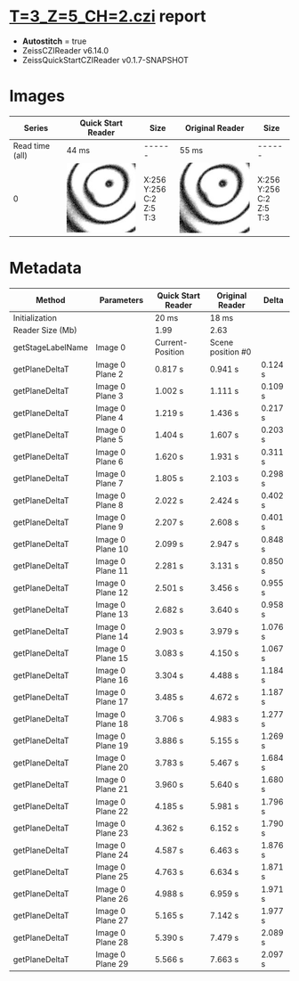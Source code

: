 # [T=3_Z=5_CH=2.czi](https://zenodo.org/record/7015307/files/T%3D3_Z%3D5_CH%3D2.czi) report
 - **Autostitch** = true
 - ZeissCZIReader v6.14.0
 - ZeissQuickStartCZIReader v0.1.7-SNAPSHOT

# Images 

| Series            | Quick Start Reader | Size | Original Reader | Size |
|-------------------|--------------------|------|-----------------|------|
| Read time (all)   |44 ms|------|55 ms|------|
|0|![T=3_Z=5_CH=2.quick_true.flat_true.stitch_true.series_0.jpg](T=3_Z=5_CH=2/T=3_Z=5_CH=2.quick_true.flat_true.stitch_true.series_0.jpg)|X:256<br>Y:256<br>C:2<br>Z:5<br>T:3|![T=3_Z=5_CH=2.quick_false.flat_true.stitch_true.series_0.jpg](T=3_Z=5_CH=2/T=3_Z=5_CH=2.quick_false.flat_true.stitch_true.series_0.jpg)|X:256<br>Y:256<br>C:2<br>Z:5<br>T:3|

# Metadata

|  Method            | Parameters       | Quick Start Reader | Original Reader | Delta  |
| -------------------|------------------|--------------------|-----------------|------- |
| Initialization     |                  |20 ms|18 ms|        |
| Reader Size (Mb)     |                  |1.99|2.63|        |
| getStageLabelName| Image 0 | Current-Position| Scene position #0| |
| getPlaneDeltaT| Image 0 Plane 2 |  0.817 s |  0.941 s | 0.124 s |
| getPlaneDeltaT| Image 0 Plane 3 |  1.002 s |  1.111 s | 0.109 s |
| getPlaneDeltaT| Image 0 Plane 4 |  1.219 s |  1.436 s | 0.217 s |
| getPlaneDeltaT| Image 0 Plane 5 |  1.404 s |  1.607 s | 0.203 s |
| getPlaneDeltaT| Image 0 Plane 6 |  1.620 s |  1.931 s | 0.311 s |
| getPlaneDeltaT| Image 0 Plane 7 |  1.805 s |  2.103 s | 0.298 s |
| getPlaneDeltaT| Image 0 Plane 8 |  2.022 s |  2.424 s | 0.402 s |
| getPlaneDeltaT| Image 0 Plane 9 |  2.207 s |  2.608 s | 0.401 s |
| getPlaneDeltaT| Image 0 Plane 10 |  2.099 s |  2.947 s | 0.848 s |
| getPlaneDeltaT| Image 0 Plane 11 |  2.281 s |  3.131 s | 0.850 s |
| getPlaneDeltaT| Image 0 Plane 12 |  2.501 s |  3.456 s | 0.955 s |
| getPlaneDeltaT| Image 0 Plane 13 |  2.682 s |  3.640 s | 0.958 s |
| getPlaneDeltaT| Image 0 Plane 14 |  2.903 s |  3.979 s | 1.076 s |
| getPlaneDeltaT| Image 0 Plane 15 |  3.083 s |  4.150 s | 1.067 s |
| getPlaneDeltaT| Image 0 Plane 16 |  3.304 s |  4.488 s | 1.184 s |
| getPlaneDeltaT| Image 0 Plane 17 |  3.485 s |  4.672 s | 1.187 s |
| getPlaneDeltaT| Image 0 Plane 18 |  3.706 s |  4.983 s | 1.277 s |
| getPlaneDeltaT| Image 0 Plane 19 |  3.886 s |  5.155 s | 1.269 s |
| getPlaneDeltaT| Image 0 Plane 20 |  3.783 s |  5.467 s | 1.684 s |
| getPlaneDeltaT| Image 0 Plane 21 |  3.960 s |  5.640 s | 1.680 s |
| getPlaneDeltaT| Image 0 Plane 22 |  4.185 s |  5.981 s | 1.796 s |
| getPlaneDeltaT| Image 0 Plane 23 |  4.362 s |  6.152 s | 1.790 s |
| getPlaneDeltaT| Image 0 Plane 24 |  4.587 s |  6.463 s | 1.876 s |
| getPlaneDeltaT| Image 0 Plane 25 |  4.763 s |  6.634 s | 1.871 s |
| getPlaneDeltaT| Image 0 Plane 26 |  4.988 s |  6.959 s | 1.971 s |
| getPlaneDeltaT| Image 0 Plane 27 |  5.165 s |  7.142 s | 1.977 s |
| getPlaneDeltaT| Image 0 Plane 28 |  5.390 s |  7.479 s | 2.089 s |
| getPlaneDeltaT| Image 0 Plane 29 |  5.566 s |  7.663 s | 2.097 s |
